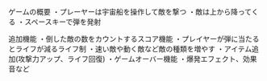 ゲームの概要
・プレーヤーは宇宙船を操作して敵を撃つ
・敵は上から降ってくる
・スペースキーで弾を発射

追加機能
・倒した敵の数をカウントするスコア機能
・プレイヤーが弾に当たるとライフが減るライフ制
・速い敵や動く敵など敵の種類を増やす
・アイテム追加(攻撃力アップ、ライフ回復)
・ゲームオーバー機能
・爆発エフェクト、効果音など
